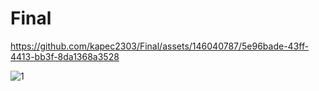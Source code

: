 # Final


https://github.com/kapec2303/Final/assets/146040787/5e96bade-43ff-4413-bb3f-8da1368a3528




![1](https://github.com/kapec2303/Final/assets/146040787/1385b44a-a8ee-436b-bf8d-12a04f5f89e0)
